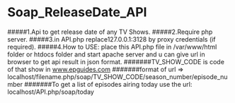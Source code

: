 # Soap_ReleaseDate_API
#####1.Api to get release date of any TV Shows.
#####2.Require php server.
#####3.in API.php replace127.0.0.1:3128 by proxy credentials (if required).
#####4.How to USE:
place this API.php file in /var/www/html folder or htdocs folder and start apache server and u can give url in browser to get api result in json format.
#######TV_SHOW_CODE is code of that show in www.epguides.com
#######format of url =>   localhost/filename.php/soap/TV_SHOW_CODE/season_number/episode_number
#######To get a list of episodes airing today use the url: localhost/API.php/soap/today
